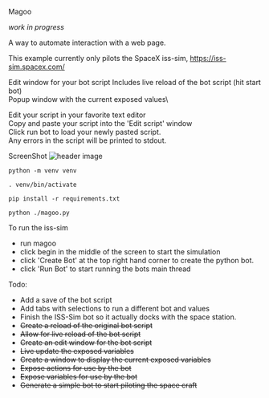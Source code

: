 Magoo

*work in progress*

A way to automate interaction with a web page.

This example currently only pilots the SpaceX iss-sim, https://iss-sim.spacex.com/

Edit window for your bot script
Includes live reload of the bot script (hit start bot)\
Popup window with the current exposed values\

Edit your script in your favorite text editor\
Copy and paste your script into the 'Edit script' window\
Click run bot to load your newly pasted script.\
Any errors in the script will be printed to stdout.

ScreenShot
![header image](https://raw.github.com/thegreatpissant/magoo/ScreenShots/ISS-SIM-Screenshot-scaled.jpg)


`python -m venv venv`

`. venv/bin/activate`

`pip install -r requirements.txt`

`python ./magoo.py`

To run the iss-sim
- run magoo
- click begin in the middle of the screen to start the simulation
- click 'Create Bot' at the top right hand corner to create the python bot.
- click 'Run Bot' to start running the bots main thread
 
Todo:
- Add a save of the bot script
- Add tabs with selections to run a different bot and values
- Finish the ISS-Sim bot so it actually docks with the space station.
- ~~Create a reload of the original bot script~~
- ~~Allow for live reload of the bot script~~
- ~~Create an edit window for the bot script~~
- ~~Live update the exposed variables~~
- ~~Create a window to display the current exposed variables~~
- ~~Expose actions for use by the bot~~
- ~~Expose variables for use by the bot~~
- ~~Generate a simple bot to start piloting the space craft~~

